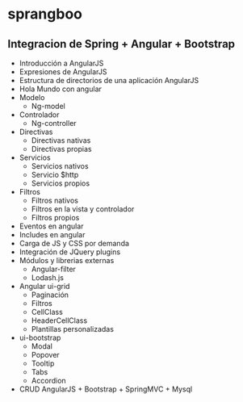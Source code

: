 # sprangboo
## Integracion de Spring + Angular + Bootstrap

* Introducción a AngularJS
* Expresiones de AngularJS
* Estructura de directorios de una aplicación AngularJS
* Hola Mundo con angular
* Modelo
  * Ng-model
* Controlador
  * Ng-controller
* Directivas
  * Directivas nativas
  * Directivas propias
* Servicios
  * Servicios nativos
  * Servicio $http
  * Servicios propios
* Filtros
  * Filtros nativos
  * Filtros en la vista y controlador
  * Filtros propios
* Eventos en angular
* Includes en angular
* Carga de JS y CSS por demanda
* Integración de JQuery plugins
* Módulos y librerias externas
  * Angular-filter
  * Lodash.js
* Angular ui-grid
  * Paginación
  * Filtros
  * CellClass
  * HeaderCellClass
  * Plantillas personalizadas
* ui-bootstrap
  * Modal
  * Popover
  * Tooltip
  * Tabs
  * Accordion
* CRUD AngularJS + Bootstrap + SpringMVC + Mysql
